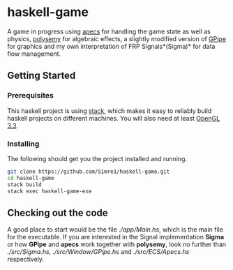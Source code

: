 # haskell-game

A game in progress using [apecs](https://github.com/jonascarpay/apecs) for handling the game state as well as physics, [polysemy](https://github.com/polysemy-research/polysemy.git) for algebraic effects, a slightly modified version of [GPipe](https://github.com/tobbebex/GPipe-Core.git) for graphics and my own interpretation of FRP Signals*(Sigma)* for data flow management.

## Getting Started

### Prerequisites

This haskell project is using [stack](https://www.haskellstack.org), which makes it easy to reliably build haskell projects on different machines. You will also need at least [OpenGL 3.3](https://www.opengl.org/).

### Installing

The following should get you the project installed and running.

```bash
git clone https://github.com/Simre1/haskell-game.git
cd haskell-game
stack build
stack exec haskell-game-exe
```


## Checking out the code

A good place to start would be the file *./app/Main.hs*, which is the main file for the executable. If you are interested in the Signal implementation **Sigma** or how **GPipe** and **apecs** work together with **polysemy**, look no further than *./src/Sigma.hs*, *./src/Window/GPipe.hs* and *./src/ECS/Apecs.hs* respectively.
